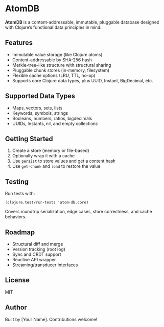 # AtomDB

**AtomDB** is a content-addressable, immutable, pluggable database designed with Clojure’s functional data principles in mind.

## Features

- Immutable value storage (like Clojure atoms)
- Content-addressable by SHA-256 hash
- Merkle-tree–like structure with structural sharing
- Pluggable chunk stores (in-memory, filesystem)
- Flexible cache options (LRU, TTL, no-op)
- Supports core Clojure data types, plus UUID, Instant, BigDecimal, etc.

## Supported Data Types

- Maps, vectors, sets, lists
- Keywords, symbols, strings
- Booleans, numbers, ratios, bigdecimals
- UUIDs, Instants, nil, and empty collections

## Getting Started

1. Create a store (memory or file-based)
2. Optionally wrap it with a cache
3. Use `persist` to store values and get a content hash
4. Use `get-chunk` and `load` to restore the value

## Testing

Run tests with:

```
(clojure.test/run-tests 'atom-db.core)
```

Covers roundtrip serialization, edge cases, store correctness, and cache behaviors.

## Roadmap

- Structural diff and merge
- Version tracking (root log)
- Sync and CRDT support
- Reactive API wrapper
- Streaming/transducer interfaces

## License

MIT

## Author

Built by [Your Name]. Contributions welcome!
